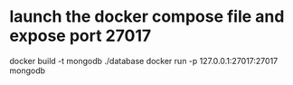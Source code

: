 # launch the docker compose file and expose port 27017

docker build -t mongodb ./database
docker run -p 127.0.0.1:27017:27017 mongodb
